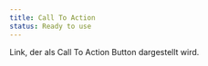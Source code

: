```yaml
---
title: Call To Action
status: Ready to use
---
```

Link, der als Call To Action Button dargestellt wird.
